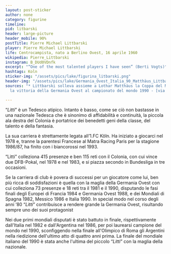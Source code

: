 ```yaml
---
layout: post-sticker
author: none
category: figurine
timeline: 
pid: litbarski
header: large-picture
header_mobile: 90%
postTitle: Pierre Michael Littbarski
player: Pierre Michael Littbarski
life: Centrocampista, nato a Berlino Ovest, 16 aprile 1960
wikipedia: Pierre_Littbarski
instagram: B_DUd0VDnfk
excerpt: "“One of the most talented players I have seen” (Berti Vogts)"
hashtags: Koln
sticker-img: "/assets/pics/lake/figurina_litbarski.png"
header-img: "/assets/pics/lake/Germania_Ovest_Italia_90_Matthäus_Littbarski.jpg"
sources: "* Littbarski solleva assieme a Lothar Matthäus la Coppa del Mondo, dopo
  la vittoria della Germania Ovest al campionato del mondo 1990 - [via Wikipedia](https://it.wikipedia.org/wiki/Pierre_Littbarski#/media/File:Germania_Ovest,_Italia_'90,_Matth%C3%A4us+Littbarski.jpg)"

---
```

“_Litti_” è un Tedesco atipico. Intanto è basso, come se ciò non bastasse in una nazionale Tedesca che è sinonimo di affidabilità e continuità, la piccola ala destra del Colonia è portatrice dei benedetti geni della classe, del talento e della fantasia.

La sua carriera è strettamente legata all’1.FC Köln. Ha iniziato a giocarci nel 1978 e, tranne la parentesi Francese al Matra Racing Paris per la stagione 1986/87, ha finito con i biancorossi nel 1993.

“Litti” colleziona 415 presenze e ben 115 reti con il Colonia, con cui vince due DFB-Pokal, nel 1978 e nel 1983, e si piazza secondo in Bundesliga in tre occasioni.

Se la carriera di club è povera di successi per un giocatore come lui, ben più ricca di soddisfazioni è quella con la maglia della Germania Ovest con cui colleziona 73 presenze e 18 reti tra il 1981 e il 1990, disputando le fasi finali degli Europei di Francia 1984 e Germania Ovest 1988, e dei Mondiali di Spagna 1982, Messico 1986 e Italia 1990. In special modo nel corso degli anni ‘80 “_Litti_” contribuisce a rendere grande la Germania Ovest, risultando sempre uno dei suoi protagonist

Nei due primi mondiali disputati è stato battuto in finale, rispettivamente dall'Italia nel 1982 e dall'Argentina nel 1986, per poi laurearsi campione del mondo nel 1990, sconfiggendo nella finale all'Olimpico di Roma gli Argentini nella riedizione dell'ultimo atto di quattro anni prima. La finale del mondiale italiano del 1990 è stata anche l'ultima del piccolo “_Litti_” con la maglia della nazionale.